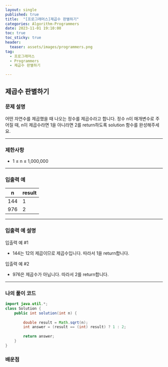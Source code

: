 ```yaml
---
layout: single
published: true
title:  "[프로그래머스]제곱수 판별하기"
categories: Algorithm-Programmers
date: 2023-11-01 19:10:00
toc: true
toc_sticky: true
header:
  teaser: assets/images/programmers.png
tag:   
  - 프로그래머스
  - Programmers
  - 제곱수 판별하기

---
```


## 제곱수 판별하기

### 문제 설명

어떤 자연수를 제곱했을 때 나오는 정수를 제곱수라고 합니다. 정수 n이 매개변수로 주어질 때, n이 제곱수라면 1을 아니라면 2를 return하도록 solution 함수를 완성해주세요.

----------------

### 제한사항

* 1 ≤ n ≤ 1,000,000

----------------

### 입출력 예

|n	|result|
|---|---|
|144|	1|
|976|	2|

----------------

### 입출력 예 설명

입출력 예 #1  

* 144는 12의 제곱이므로 제곱수입니다. 따라서 1을 return합니다.
  

입출력 예 #2  

* 976은 제곱수가 아닙니다. 따라서 2를 return합니다.
  
  

  

  

  

----------------

### 나의 풀이 코드

```java
import java.util.*;
class Solution {
    public int solution(int n) {
        
        double result = Math.sqrt(n);
        int answer = (result == (int) result) ? 1 : 2; 
        
        return answer;
    }
}
```


### 배운점


```java

```

